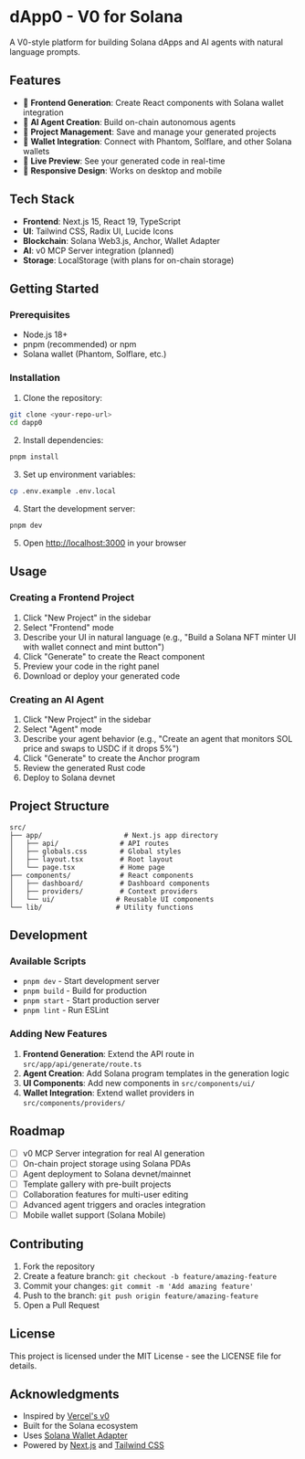 # dApp0 - V0 for Solana

A V0-style platform for building Solana dApps and AI agents with natural language prompts.

## Features

- 🎨 **Frontend Generation**: Create React components with Solana wallet integration
- 🤖 **AI Agent Creation**: Build on-chain autonomous agents
- 💼 **Project Management**: Save and manage your generated projects
- 🔗 **Wallet Integration**: Connect with Phantom, Solflare, and other Solana wallets
- 🚀 **Live Preview**: See your generated code in real-time
- 📱 **Responsive Design**: Works on desktop and mobile

## Tech Stack

- **Frontend**: Next.js 15, React 19, TypeScript
- **UI**: Tailwind CSS, Radix UI, Lucide Icons
- **Blockchain**: Solana Web3.js, Anchor, Wallet Adapter
- **AI**: v0 MCP Server integration (planned)
- **Storage**: LocalStorage (with plans for on-chain storage)

## Getting Started

### Prerequisites

- Node.js 18+ 
- pnpm (recommended) or npm
- Solana wallet (Phantom, Solflare, etc.)

### Installation

1. Clone the repository:
```bash
git clone <your-repo-url>
cd dapp0
```

2. Install dependencies:
```bash
pnpm install
```

3. Set up environment variables:
```bash
cp .env.example .env.local
```

4. Start the development server:
```bash
pnpm dev
```

5. Open [http://localhost:3000](http://localhost:3000) in your browser

## Usage

### Creating a Frontend Project

1. Click "New Project" in the sidebar
2. Select "Frontend" mode
3. Describe your UI in natural language (e.g., "Build a Solana NFT minter UI with wallet connect and mint button")
4. Click "Generate" to create the React component
5. Preview your code in the right panel
6. Download or deploy your generated code

### Creating an AI Agent

1. Click "New Project" in the sidebar
2. Select "Agent" mode
3. Describe your agent behavior (e.g., "Create an agent that monitors SOL price and swaps to USDC if it drops 5%")
4. Click "Generate" to create the Anchor program
5. Review the generated Rust code
6. Deploy to Solana devnet

## Project Structure

```
src/
├── app/                    # Next.js app directory
│   ├── api/               # API routes
│   ├── globals.css        # Global styles
│   ├── layout.tsx         # Root layout
│   └── page.tsx           # Home page
├── components/            # React components
│   ├── dashboard/         # Dashboard components
│   ├── providers/         # Context providers
│   └── ui/               # Reusable UI components
└── lib/                  # Utility functions
```

## Development

### Available Scripts

- `pnpm dev` - Start development server
- `pnpm build` - Build for production
- `pnpm start` - Start production server
- `pnpm lint` - Run ESLint

### Adding New Features

1. **Frontend Generation**: Extend the API route in `src/app/api/generate/route.ts`
2. **Agent Creation**: Add Solana program templates in the generation logic
3. **UI Components**: Add new components in `src/components/ui/`
4. **Wallet Integration**: Extend wallet providers in `src/components/providers/`

## Roadmap

- [ ] v0 MCP Server integration for real AI generation
- [ ] On-chain project storage using Solana PDAs
- [ ] Agent deployment to Solana devnet/mainnet
- [ ] Template gallery with pre-built projects
- [ ] Collaboration features for multi-user editing
- [ ] Advanced agent triggers and oracles integration
- [ ] Mobile wallet support (Solana Mobile)

## Contributing

1. Fork the repository
2. Create a feature branch: `git checkout -b feature/amazing-feature`
3. Commit your changes: `git commit -m 'Add amazing feature'`
4. Push to the branch: `git push origin feature/amazing-feature`
5. Open a Pull Request

## License

This project is licensed under the MIT License - see the LICENSE file for details.

## Acknowledgments

- Inspired by [Vercel's v0](https://v0.dev)
- Built for the Solana ecosystem
- Uses [Solana Wallet Adapter](https://github.com/solana-labs/wallet-adapter)
- Powered by [Next.js](https://nextjs.org) and [Tailwind CSS](https://tailwindcss.com)